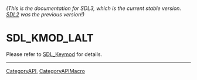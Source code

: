 ###### (This is the documentation for SDL3, which is the current stable version. [SDL2](https://wiki.libsdl.org/SDL2/) was the previous version!)
# SDL_KMOD_LALT

Please refer to [SDL_Keymod](SDL_Keymod) for details.

----
[CategoryAPI](CategoryAPI), [CategoryAPIMacro](CategoryAPIMacro)

